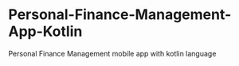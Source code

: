 # Personal-Finance-Management-App-Kotlin
Personal Finance Management mobile app with kotlin language
